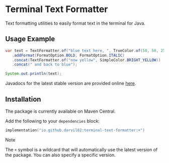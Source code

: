 ﻿# Terminal Text Formatter

Text formatting utilities to easily format text in the terminal for Java.


## Usage Example

```java
var text = TextFormatter.of("blue text here, ", TrueColor.of(50, 50, 255))
   .addFormat(FormatOption.BOLD, FormatOption.ITALIC)
   .concat(TextFormatter.of("now yellow", SimpleColor.BRIGHT_YELLOW))
   .concat(" and back to blue");

System.out.println(text);
```

Javadocs for the latest stable version are provided online [here](https://apidia.net/mvn/com.darvil/terminal-text-formatter/).


## Installation

The package is currently available on Maven Central.

Add the following to your `dependencies` block:
```kotlin
implementation("io.github.darvil82:terminal-text-formatter:+")
```

> [!NOTE]
> The `+` symbol is a wildcard that will automatically use the latest version of the package.
> You can also specify a specific version.
